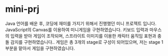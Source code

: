 # mini-prj
Java 언어를 배운 후, 코딩에 재미를 가지기 위해서 진행했던 미니 프로젝트 입니다.
JavaScript의 Canvas를 이용하여 미니게임을 구현하였습니다. 키보드 입력과 마우스의 입력을 받아 게임이 조작되며, 스프라이트 이미지를 이용한 캐릭터 움직임 표현과 충돌 감지를 구현하였습니다..
게임은 총 3개의 stage로 구성이 되어있으며, 저는 stage 1 부분을 맡아서 게임을 구현하였습니다.
